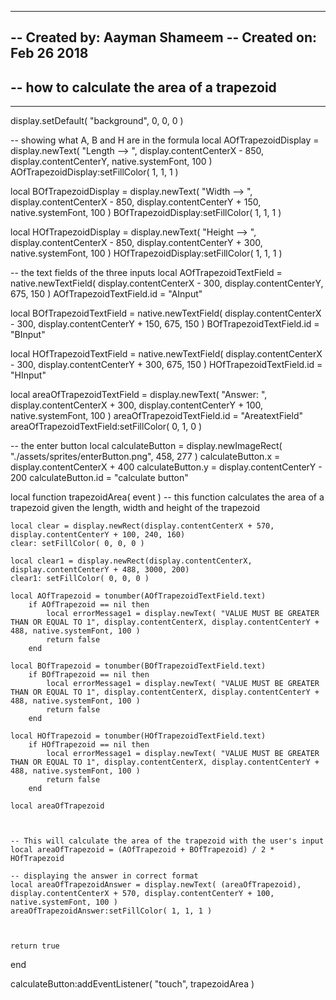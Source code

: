 -----------------------------------------------------------------------------------------
-- Created by: Aayman Shameem
-- Created on: Feb 26 2018
--
-- how to calculate the area of a trapezoid
-- 
-----------------------------------------------------------------------------------------
display.setDefault( "background", 0, 0, 0 )


-- showing what A, B and H are in the formula
local AOfTrapezoidDisplay = display.newText( "Length --> ", display.contentCenterX - 850, display.contentCenterY, native.systemFont, 100 )
AOfTrapezoidDisplay:setFillColor( 1, 1, 1 )

local BOfTrapezoidDisplay = display.newText( "Width --> ", display.contentCenterX - 850, display.contentCenterY + 150, native.systemFont, 100 )
BOfTrapezoidDisplay:setFillColor( 1, 1, 1 )

local HOfTrapezoidDisplay = display.newText( "Height --> ", display.contentCenterX - 850, display.contentCenterY + 300, native.systemFont, 100 )
HOfTrapezoidDisplay:setFillColor( 1, 1, 1 )


-- the text fields of the three inputs
local AOfTrapezoidTextField = native.newTextField( display.contentCenterX - 300, display.contentCenterY, 675, 150 )
AOfTrapezoidTextField.id = "AInput"

local BOfTrapezoidTextField = native.newTextField( display.contentCenterX - 300, display.contentCenterY + 150, 675, 150 )
BOfTrapezoidTextField.id = "BInput"

local HOfTrapezoidTextField = native.newTextField( display.contentCenterX - 300, display.contentCenterY + 300, 675, 150 )
HOfTrapezoidTextField.id = "HInput"

local areaOfTrapezoidTextField = display.newText( "Answer: ", display.contentCenterX + 300, display.contentCenterY + 100, native.systemFont, 100 )
areaOfTrapezoidTextField.id = "AreatextField"
areaOfTrapezoidTextField:setFillColor( 0, 1, 0 )

-- the enter button
local calculateButton = display.newImageRect( "./assets/sprites/enterButton.png", 458, 277 )
calculateButton.x = display.contentCenterX + 400
calculateButton.y = display.contentCenterY - 200
calculateButton.id = "calculate button"
 
local function trapezoidArea( event )
    -- this function calculates the area of a trapezoid given the length, width and height of the trapezoid

    local clear = display.newRect(display.contentCenterX + 570, display.contentCenterY + 100, 240, 160)
 	clear: setFillColor( 0, 0, 0 )

 	local clear1 = display.newRect(display.contentCenterX, display.contentCenterY + 488, 3000, 200)
 	clear1: setFillColor( 0, 0, 0 )

    local AOfTrapezoid = tonumber(AOfTrapezoidTextField.text)
    	if AOfTrapezoid == nil then
    		local errorMessage1 = display.newText( "VALUE MUST BE GREATER THAN OR EQUAL TO 1", display.contentCenterX, display.contentCenterY + 488, native.systemFont, 100 )
    		return false
    	end

    local BOfTrapezoid = tonumber(BOfTrapezoidTextField.text)
    	if BOfTrapezoid == nil then
    		local errorMessage1 = display.newText( "VALUE MUST BE GREATER THAN OR EQUAL TO 1", display.contentCenterX, display.contentCenterY + 488, native.systemFont, 100 )
    		return false
    	end

    local HOfTrapezoid = tonumber(HOfTrapezoidTextField.text)
    	if HOfTrapezoid == nil then
    		local errorMessage1 = display.newText( "VALUE MUST BE GREATER THAN OR EQUAL TO 1", display.contentCenterX, display.contentCenterY + 488, native.systemFont, 100 )
    		return false
    	end

    local areaOfTrapezoid

	

	-- This will calculate the area of the trapezoid with the user's input
    local areaOfTrapezoid = (AOfTrapezoid + BOfTrapezoid) / 2 * HOfTrapezoid
    
    -- displaying the answer in correct format
    local areaOfTrapezoidAnswer = display.newText( (areaOfTrapezoid), display.contentCenterX + 570, display.contentCenterY + 100, native.systemFont, 100 )
    areaOfTrapezoidAnswer:setFillColor( 1, 1, 1 )

    

    return true
end

calculateButton:addEventListener( "touch", trapezoidArea )
